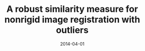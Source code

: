 ---
title: "A robust similarity measure for nonrigid image registration with outliers"
collection: publications-conference
permalink: 
excerpt: 'Robust cosine similarity measure'
date: 2014-04-01
presentation_type: Oral
venue: 'IEEE 11th International Symposium on Biomedical Imaging (ISBI)'
paperurl: http://ieeexplore.ieee.org/abstract/document/6867934/
citation: '<b>Pszczolkowski, S.</b>, Zafeiriou, S., Ledig, C. and Rueckert, D., 2014, April. &quot;A robust similarity measure for nonrigid image registration with outliers&quot; <i>In Biomedical Imaging (ISBI), 2014 IEEE 11th International Symposium on</i> (pp. 568-571). IEEE'
---